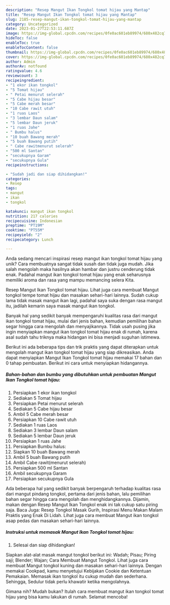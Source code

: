 ```yaml
---
description: "Resep Mangut Ikan Tongkol tomat hijau yang Mantap"
title: "Resep Mangut Ikan Tongkol tomat hijau yang Mantap"
slug: 2185-resep-mangut-ikan-tongkol-tomat-hijau-yang-mantap
category: Uncategorized
date: 2023-01-27T22:53:11.687Z
image: https://img-global.cpcdn.com/recipes/0fe0ac601eb89974/680x482cq70/mangut-ikan-tongkol-tomat-hijau-foto-resep-utama.jpg
hideToc: false
enableToc: true
enableTocContent: false
thumbnail: https://img-global.cpcdn.com/recipes/0fe0ac601eb89974/680x482cq70/mangut-ikan-tongkol-tomat-hijau-foto-resep-utama.jpg
cover: https://img-global.cpcdn.com/recipes/0fe0ac601eb89974/680x482cq70/mangut-ikan-tongkol-tomat-hijau-foto-resep-utama.jpg
author: Admin
authorAv: notfound
ratingvalue: 4.6
reviewcount: 3
recipeingredient:
- "1 ekor ikan tongkol"
- "5 Tomat hijau"
- " Petai menurut selerah"
- "5 Cabe hijau besar"
- "5 Cabe merah besar"
- "10 Cabe rawit utuh"
- "1 ruas Laos"
- "3 lembar Daun salam"
- "5 lembar Daun jeruk"
- "1 ruas Jahe"
- " Bumbu halus"
- "10 buah Bawang merah"
- "5 buah Bawang putih"
- " Cabe rawitmenurut selerah"
- "500 ml Santan"
- "secukupnya Garam"
- "secukupnya Gula"
recipeinstructions:

- "Sudah jadi dan siap dihidangkan!"
categories:
- Resep
tags:
- mangut
- ikan
- tongkol

katakunci: mangut ikan tongkol 
nutrition: 217 calories
recipecuisine: Indonesian
preptime: "PT19M"
cooktime: "PT55M"
recipeyield: "2"
recipecategory: Lunch

---
```





Anda sedang mencari inspirasi resep mangut ikan tongkol tomat hijau yang unik? Cara membuatnya sangat tidak susah dan tidak juga mudah. Jika salah mengolah maka hasilnya akan hambar dan justru cenderung tidak enak. Padahal mangut ikan tongkol tomat hijau yang enak seharusnya memiliki aroma dan rasa yang mampu memancing selera Kita.





Resep Mangut Ikan Tongkol tomat hijau. Lihat juga cara membuat Mangut tongkol tempe tomat hijau dan masakan sehari-hari lainnya. Sudah cukup lama tidak masak mangut ikan lagi, padahal saya suka dengan rasa mangut itu, jadilah kemarin saya masak mangut ikan tongkol.

Banyak hal yang sedikit banyak mempengaruhi kualitas rasa dari mangut ikan tongkol tomat hijau, mulai dari jenis bahan, kemudian pemilihan bahan segar hingga cara mengolah dan menyajikannya. Tidak usah pusing jika ingin menyiapkan mangut ikan tongkol tomat hijau enak di rumah, karena asal sudah tahu triknya maka hidangan ini bisa menjadi suguhan istimewa.






Berikut ini ada beberapa tips dan trik praktis yang dapat diterapkan untuk mengolah mangut ikan tongkol tomat hijau yang siap dikreasikan. Anda dapat menyiapkan Mangut Ikan Tongkol tomat hijau memakai 17 bahan dan 0 tahap pembuatan. Berikut ini cara untuk menyiapkan hidangannya.

<!--inarticleads1-->

##### Bahan-bahan dan bumbu yang dibutuhkan untuk pembuatan Mangut Ikan Tongkol tomat hijau:

1. Persiapkan 1 ekor ikan tongkol
1. Sediakan 5 Tomat hijau
1. Persiapkan  Petai menurut selerah
1. Sediakan 5 Cabe hijau besar
1. Ambil 5 Cabe merah besar
1. Persiapkan 10 Cabe rawit utuh
1. Sediakan 1 ruas Laos
1. Sediakan 3 lembar Daun salam
1. Sediakan 5 lembar Daun jeruk
1. Persiapkan 1 ruas Jahe
1. Persiapkan  Bumbu halus:
1. Siapkan 10 buah Bawang merah
1. Ambil 5 buah Bawang putih
1. Ambil  Cabe rawit(menurut selerah)
1. Persiapkan 500 ml Santan
1. Ambil secukupnya Garam
1. Persiapkan secukupnya Gula


Ada beberapa hal yang sedikit banyak berpengaruh terhadap kualitas rasa dari mangut pindang tongkol, pertama dari jenis bahan, lalu pemilihan bahan segar hingga cara mengolah dan menghidangkannya. Dijamin, makan dengan Resep Mangut Ikan Tongkol enak ini tak cukup satu piring saja. Baca Juga: Resep Tongkol Masak Gurih, Inspirasi Menu Makan Malam Praktis yang Enak Di Lidah. Lihat juga cara membuat Mangut ikan tongkol asap pedas dan masakan sehari-hari lainnya. 

<!--inarticleads2-->

##### Instruksi untuk memasak Mangut Ikan Tongkol tomat hijau:


1. Selesai dan siap dihidangkan!

Siapkan alat-alat masak mangut tongkol berikut ini: Wadah; Pisau; Piring saji; Blender; Wajan; Cara Membuat Mangut Tongkol. Lihat juga cara membuat Mangut tongkol kuning dan masakan sehari-hari lainnya. Dengan memakai Cookpad, kamu menyetujui Kebijakan Cookie dan Ketentuan Pemakaian. Memasak ikan tongkol itu cukup mudah dan sederhana. Sehingga, Sedulur tidak perlu khawatir ketika mengolahnya. 

Gimana nih? Mudah bukan? Itulah cara membuat mangut ikan tongkol tomat hijau yang bisa kamu lakukan di rumah. Selamat mencoba!
